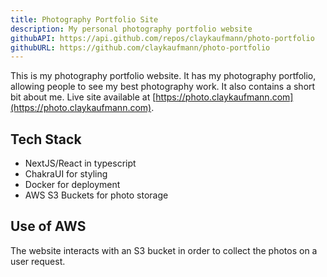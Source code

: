 ```yaml
---
title: Photography Portfolio Site
description: My personal photography portfolio website
githubAPI: https://api.github.com/repos/claykaufmann/photo-portfolio
githubURL: https://github.com/claykaufmann/photo-portfolio
---
```


This is my photography portfolio website. It has my photography portfolio, allowing people to see my best photography work. It also contains a short bit about me. Live site available at [https://photo.claykaufmann.com](https://photo.claykaufmann.com).

## Tech Stack

- NextJS/React in typescript
- ChakraUI for styling
- Docker for deployment
- AWS S3 Buckets for photo storage

## Use of AWS

The website interacts with an S3 bucket in order to collect the photos on a user request.
